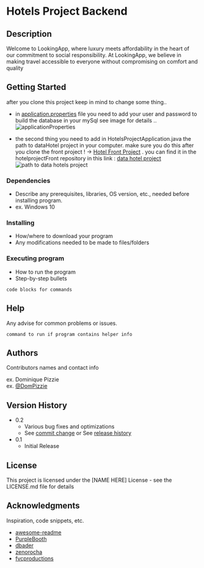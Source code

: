 # Hotels Project Backend


## Description

Welcome to LookingApp, where luxury meets affordability in the heart
          of our commitment to social responsibility. At LookingApp, we believe
          in making travel accessible to everyone without compromising on
          comfort and quality

## Getting Started

after you clone this project keep in mind to change some thing..

* in [application.properties](https://github.com/niv881/hotelsProject/blob/master/src/main/resources/application.properties)  file you need to add your user and password to build the database in your mySql see image for details ..   
  ![applicationProperties](https://github.com/niv881/hotelsProject/assets/111022872/e581f164-92c7-4993-a002-97fdb71e33cb)

* the second thing you need to add in HotelsProjectApplication.java the path to dataHotel project in your computer. make sure you do this after you clone the front project ! -> [Hotel Front Project](https://github.com/niv881/hotelprojectfront) .
   you can find it in the hotelprojectFront repository in this link : [data hotel project](https://github.com/niv881/hotelprojectfront/tree/main/data%20hotels%20project)
![path to data hotels project](https://github.com/niv881/hotelsProject/assets/111022872/72920326-4104-4fd0-ac31-0e77eb1b7ae8)

### Dependencies

* Describe any prerequisites, libraries, OS version, etc., needed before installing program.
* ex. Windows 10

### Installing

* How/where to download your program
* Any modifications needed to be made to files/folders

### Executing program

* How to run the program
* Step-by-step bullets
```
code blocks for commands
```

## Help

Any advise for common problems or issues.
```
command to run if program contains helper info
```

## Authors

Contributors names and contact info

ex. Dominique Pizzie  
ex. [@DomPizzie](https://twitter.com/dompizzie)

## Version History

* 0.2
    * Various bug fixes and optimizations
    * See [commit change]() or See [release history]()
* 0.1
    * Initial Release

## License

This project is licensed under the [NAME HERE] License - see the LICENSE.md file for details

## Acknowledgments

Inspiration, code snippets, etc.
* [awesome-readme](https://github.com/matiassingers/awesome-readme)
* [PurpleBooth](https://gist.github.com/PurpleBooth/109311bb0361f32d87a2)
* [dbader](https://github.com/dbader/readme-template)
* [zenorocha](https://gist.github.com/zenorocha/4526327)
* [fvcproductions](https://gist.github.com/fvcproductions/1bfc2d4aecb01a834b46)
